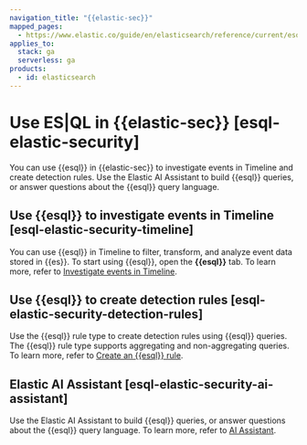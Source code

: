 ```yaml
---
navigation_title: "{{elastic-sec}}"
mapped_pages:
  - https://www.elastic.co/guide/en/elasticsearch/reference/current/esql-elastic-security.html
applies_to:
  stack: ga
  serverless: ga
products:
  - id: elasticsearch
---
```


# Use ES|QL in {{elastic-sec}} [esql-elastic-security]

You can use {{esql}} in {{elastic-sec}} to investigate events in Timeline and create detection rules. Use the Elastic AI Assistant to build {{esql}} queries, or answer questions about the {{esql}} query language.


## Use {{esql}} to investigate events in Timeline [esql-elastic-security-timeline]

You can use {{esql}} in Timeline to filter, transform, and analyze event data stored in {{es}}. To start using {{esql}}, open the **{{esql}}** tab. To learn more, refer to [Investigate events in Timeline](../../../solutions/security/investigate/timeline.md#esql-in-timeline).


## Use {{esql}} to create detection rules [esql-elastic-security-detection-rules]

Use the {{esql}} rule type to create detection rules using {{esql}} queries. The {{esql}} rule type supports aggregating and non-aggregating queries. To learn more, refer to [Create an {{esql}} rule](../../../solutions/security/detect-and-alert/create-detection-rule.md#create-esql-rule).


## Elastic AI Assistant [esql-elastic-security-ai-assistant]

Use the Elastic AI Assistant to build {{esql}} queries, or answer questions about the {{esql}} query language. To learn more, refer to [AI Assistant](../../../solutions/security/ai/ai-assistant.md).

